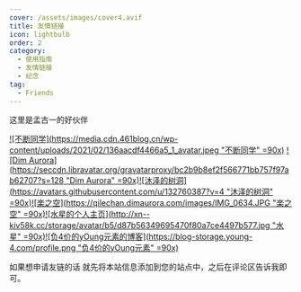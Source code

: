 ```yaml
---
cover: /assets/images/cover4.avif
title: 友情链接
icon: lightbulb
order: 2
category:
  - 使用指南
  - 友情链接
  - 纪念
tag:
  - Friends
---
```


这里是孟古一的好伙伴

[![不断同学](https://media.cdn.461blog.cn/wp-content/uploads/2021/02/136aacdf4466a5_1_avatar.jpeg "不断同学" =90x)](https://www.461blog.cn/) [![Dim Aurora](https://seccdn.libravatar.org/gravatarproxy/bc2b9b8ef2f566771bb757f97ab62707?s=128 "Dim Aurora" =90x)](https://www.dimaurora.com/)[![沐泽的树洞](https://avatars.githubusercontent.com/u/132760387?v=4 "沐泽的树洞" =90x)](https://zelihole.github.io/)[![楽之空](https://qilechan.dimaurora.com/images/IMG_0634.JPG "楽之空" =90x)](https://qilechan.dimaurora.com/)[![水星的个人主页](http://xn--kiv58k.cc/storage/avatar/b5/d87b56349695470f80a7ce4497b577.jpg "水星" =90x)](http://xn--kiv58k.cc)[![负4价的yOung元素的博客](https://blog-storage.young-4.com/profile.png "负4价的yOung元素" =90x)](https://blog.young-4.com)

如果想申请友链的话
就先将本站信息添加到您的站点中，之后在评论区告诉我即可。
